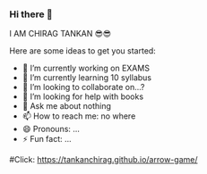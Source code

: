 ### Hi there 👋
I AM CHIRAG TANKAN 😎😎

Here are some ideas to get you started:

- 🔭 I’m currently working on EXAMS
- 🌱 I’m currently learning 10 syllabus
- 👯 I’m looking to collaborate on...? 
- 🤔 I’m looking for help with books
- 💬 Ask me about nothing
- 📫 How to reach me: no where 
- 😄 Pronouns: ...
- ⚡ Fun fact: ... 



#Click: https://tankanchirag.github.io/arrow-game/

